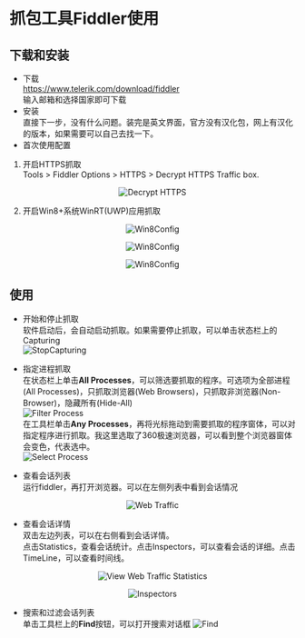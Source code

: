 ﻿# 抓包工具Fiddler使用

## 下载和安装
* 下载   
https://www.telerik.com/download/fiddler   
输入邮箱和选择国家即可下载
* 安装   
直接下一步，没有什么问题。装完是英文界面，官方没有汉化包，网上有汉化的版本，如果需要可以自己去找一下。
* 首次使用配置  
1. 开启HTTPS抓取  
Tools > Fiddler Options > HTTPS > Decrypt HTTPS Traffic box.

<p align="center">
 <img align="center" alt="Decrypt HTTPS" src="doc/DecryptHTTPSTrafficOption.png" />
</p>

2. 开启Win8+系统WinRT(UWP)应用抓取  

<p align="center">
 <img align="center" alt="Win8Config" src="doc/Win8Config.png" />
</p>

<p align="center">
 <img align="center" alt="Win8Config" src="doc/Win8Config_2.png" />
</p>

<p align="center">
 <img align="center" alt="Win8Config" src="doc/Win8Config_3.png" />
</p>

## 使用
* 开始和停止抓取  
  软件启动后，会自动启动抓取。如果需要停止抓取，可以单击状态栏上的Capturing  
![StopCapturing](doc/StopCapturing.png)

* 指定进程抓取  
在状态栏上单击**All Processes**，可以筛选要抓取的程序。可选项为全部进程(All Processes)，只抓取浏览器(Web Browsers)，只抓取非浏览器(Non-Browser)，隐藏所有(Hide-All)  
![Filter Process](doc/FilterProcess.png)  
 在工具栏单击**Any Processes**，再将光标拖动到需要抓取的程序窗体，可以对指定程序进行抓取。我这里选取了360极速浏览器，可以看到整个浏览器窗体会变色，代表选中。  
![Select Process](doc/SelectProcess.png)  
  
* 查看会话列表  
运行fiddler，再打开浏览器。可以在左侧列表中看到会话情况
<p align="center">
 <img align="center" alt="Web Traffic" src="doc/WebTraffic.png" />
</p>

* 查看会话详情  
双击左边列表，可以在右侧看到会话详情。  
点击Statistics，查看会话统计。点击Inspectors，可以查看会话的详细。点击TimeLine，可以查看时间线。

<p align="center">
 <img align="center" alt="View Web Traffic Statistics" src="doc/WebTrafficStatistics.png" />
</p>

<p align="center">
 <img align="center" alt="Inspectors" src="doc/Inspectors.png" />
</p>

* 搜索和过滤会话列表  
单击工具栏上的**Find**按钮，可以打开搜索对话框
![Find](doc/Find.png)
